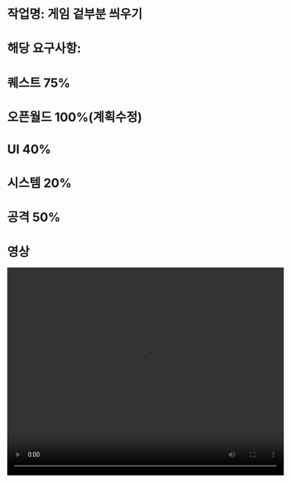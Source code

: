 # 작업명: 게임 겉부분 씌우기

# 해당 요구사항:

# 퀘스트 75%
# 오픈월드 100%(계획수정)
# UI 40%
# 시스템 20%
# 공격 50%
# 영상
<video controls width="640" height="480">
    <source src="files/6.mp4" type="video/mp4">
    Sorry, your browser doesn't support embedded videos.
</video>
